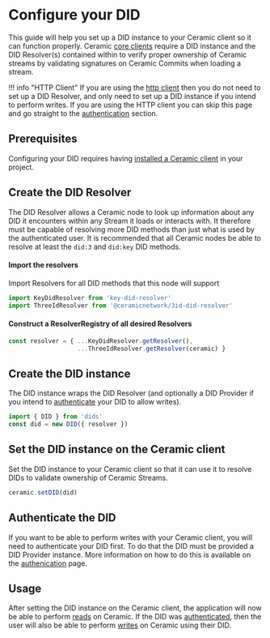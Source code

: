 # Configure your DID
This guide will help you set up a DID instance to your Ceramic client so it can function properly. Ceramic [core clients](../../reference/javascript/clients/#core-client) require a DID instance and the DID Resolver(s) contained within to verify proper ownership of Ceramic streams by validating signatures on Ceramic Commits when loading a stream.

!!! info "HTTP Client"
    If you are using the [http client](../../reference/javascript/clients/#http-client) then you
    do not need to set up a DID Resolver, and only need to set up a DID instance if you intend
    to perform writes. If you are using the HTTP client you can skip this page and go straight
    to the [authentication](authentication.md) section.

## Prerequisites

Configuring your DID requires having [installed a Ceramic client](installation.md) in your project.


## Create the DID Resolver
The DID Resolver allows a Ceramic node to look up information about any DID it encounters within
any Stream it loads or interacts with. It therefore must be capable of resolving more DID
methods than just what is used by the authenticated user. It is recommended that all Ceramic
nodes be able to resolve at least the `did:3` and `did:key` DID methods.

#### Import the resolvers

Import Resolvers for all DID methods that this node will support

``` javascript
import KeyDidResolver from 'key-did-resolver'
import ThreeIdResolver from '@ceramicnetwork/3id-did-resolver'
```

#### Construct a ResolverRegistry of all desired Resolvers

``` javascript
const resolver = { ...KeyDidResolver.getResolver(),
                   ...ThreeIdResolver.getResolver(ceramic) }
```

## Create the DID instance
The DID instance wraps the DID Resolver (and optionally a DID Provider if you intend to [authenticate](authentication.md) your DID to allow writes).

``` javascript
import { DID } from 'dids'
const did = new DID({ resolver })
```

## Set the DID instance on the Ceramic client

Set the DID instance to your Ceramic client so that it can use it to resolve DIDs to validate
ownership of Ceramic Streams.
``` javascript
ceramic.setDID(did)
```

## Authenticate the DID
If you want to be able to perform writes with your Ceramic client, you will need to authenticate your DID first. To do that the DID must be provided a DID Provider instance. More information on how to do this is available on the [authenication](authentication.md) page.

## Usage

After setting the DID instance on the Ceramic client, the application will now be able to perform [reads](queries.md) on Ceramic. If the DID was [authenticated](authentication.md), then the user will also be able to perform [writes](writes.md) on Ceramic using their DID.

</br>
</br>
</br>
